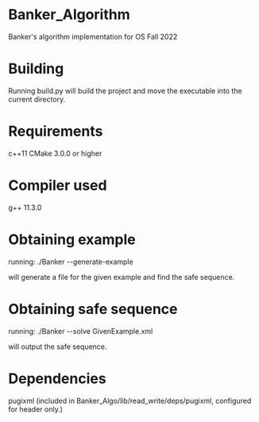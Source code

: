 # Banker_Algorithm
Banker's algorithm implementation for OS Fall 2022

# Building
Running build.py will build the project and move the executable into the current directory.

# Requirements
c++11
CMake 3.0.0 or higher

# Compiler used
g++ 11.3.0

# Obtaining example
running:
./Banker --generate-example

will generate a file for the given example and find the safe sequence. 

# Obtaining safe sequence
running:
./Banker --solve GivenExample.xml

will output the safe sequence.

# Dependencies
pugixml (included in Banker_Algo/lib/read_write/deps/pugixml, configured for header only.)